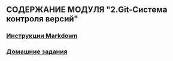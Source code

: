 ## СОДЕРЖАНИЕ МОДУЛЯ "2.Git-Система контроля версий"
### [Инструкции Markdown](Markdown)
### [Домашние задания](HomeTask/)
